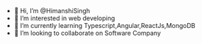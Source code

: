 - 👋 Hi, I’m @HimanshiSingh
- 👀 I’m interested in web developing
- 🌱 I’m currently learning Typescript,Angular,ReactJs,MongoDB
- 💞️ I’m looking to collaborate on Software Company
 

<!---
HimanshiSingh423/HimanshiSingh423 is a ✨ special ✨ repository because its `README.md` (this file) appears on your GitHub profile.
You can click the Preview link to take a look at your changes.
--->
